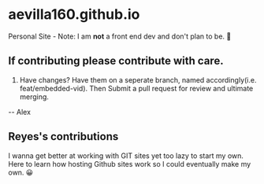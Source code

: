 # aevilla160.github.io
Personal Site -
Note: I am **not** a front end dev and don't plan to be. 🙂

## If contributing please contribute with care. 
1. Have changes? Have them on a seperate branch, named accordingly(i.e. feat/embedded-vid). Then Submit a pull request for review and ultimate merging.

-- Alex 
## Reyes's contributions
I wanna get better at working with GIT sites yet too lazy to start my own.
Here to learn how hosting Github sites work so I could eventually make my own.
😀

